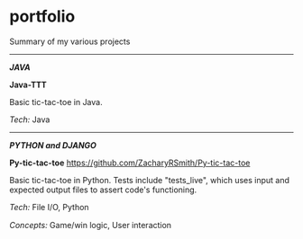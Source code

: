 # portfolio
Summary of my various projects


___
___JAVA___

__Java-TTT__

Basic tic-tac-toe in Java.

_Tech:_ Java


___
___PYTHON and DJANGO___

__Py-tic-tac-toe__
https://github.com/ZacharyRSmith/Py-tic-tac-toe

Basic tic-tac-toe in Python. Tests include "tests_live", which uses input and expected output files to assert code's functioning.

_Tech:_ File I/O, Python

_Concepts:_ Game/win logic, User interaction